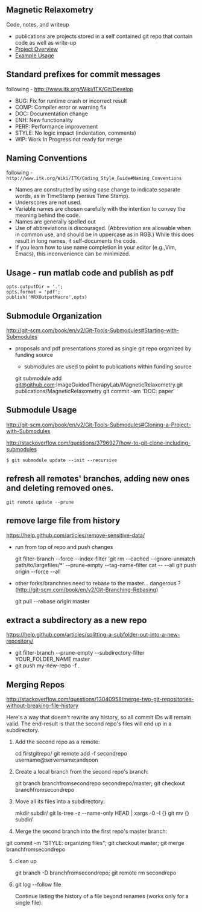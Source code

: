 Magnetic Relaxometry
--------------------

Code, notes, and writeup 

 * publications are projects stored in a self contained git repo that contain code as well as write-up
 * [Project Overview](https://github.com/ImageGuidedTherapyLab/MagneticRelaxometry/blob/master/relaxometry.pdf)
 * [Example Usage](https://github.com/ImageGuidedTherapyLab/MagneticRelaxometry/blob/master/MRXOutputMacro.pdf)

Standard prefixes for commit messages
-------------------------------------

following - http://www.itk.org/Wiki/ITK/Git/Develop

 *  BUG: Fix for runtime crash or incorrect result
 *  COMP: Compiler error or warning fix
 *  DOC: Documentation change
 *  ENH: New functionality
 *  PERF: Performance improvement
 *  STYLE: No logic impact (indentation, comments)
 *  WIP: Work In Progress not ready for merge 


Naming Conventions
------------------

following - `http://www.itk.org/Wiki/ITK/Coding_Style_Guide#Naming_Conventions`

 * Names are constructed by using case change to indicate separate words, as in TimeStamp (versus Time Stamp).
 * Underscores are not used.
 * Variable names are chosen carefully with the intention to convey the meaning behind the code.
 * Names are generally spelled out
 * Use of abbreviations is discouraged. (Abbreviation are allowable when in common use, and should be in uppercase as in RGB.) While this does result in long names, it self-documents the code.
 * If you learn how to use name completion in your editor (e.g.,Vim, Emacs), this inconvenience can be minimized. 

Usage - run matlab code and publish as pdf
------------------------------------------
    opts.outputDir = '.';
    opts.format = 'pdf';
    publish('MRXOutputMacro',opts)

Submodule Organization
----------------------

http://git-scm.com/book/en/v2/Git-Tools-Submodules#Starting-with-Submodules

 * proposals and pdf presentations stored as single git repo organized by funding source
   * submodules are used to point to publications within funding source

    git submodule add git@github.com:ImageGuidedTherapyLab/MagneticRelaxometry.git publications/MagneticRelaxometry
    git commit -am 'DOC: paper'

Submodule Usage
---------------

http://git-scm.com/book/en/v2/Git-Tools-Submodules#Cloning-a-Project-with-Submodules

http://stackoverflow.com/questions/3796927/how-to-git-clone-including-submodules

    $ git submodule update --init --recursive

refresh all remotes' branches, adding new ones and deleting removed ones.
----------

    git remote update --prune

remove large file from history
----------
https://help.github.com/articles/remove-sensitive-data/

 * run from top of repo and push changes

    git filter-branch --force --index-filter  'git rm --cached --ignore-unmatch path/to/largefiles/*' --prune-empty --tag-name-filter cat -- --all
    git push origin --force --all

 * other forks/branchnes need to rebase to the master... dangerous ?  (http://git-scm.com/book/en/v2/Git-Branching-Rebasing)

    git pull --rebase origin master


extract a subdirectory as a new repo
----------
https://help.github.com/articles/splitting-a-subfolder-out-into-a-new-repository/

 * git filter-branch --prune-empty --subdirectory-filter YOUR_FOLDER_NAME master
 * git push my-new-repo -f .


Merging Repos
----------

http://stackoverflow.com/questions/13040958/merge-two-git-repositories-without-breaking-file-history

Here's a way that doesn't rewrite any history, so all commit IDs will remain valid. The end-result is that the second repo's files will end up in a subdirectory.

1. Add the second repo as a remote:

   cd firstgitrepo/
   git remote add -f secondrepo username@servername:andsoon

2. Create a local branch from the second repo's branch:

   git branch branchfromsecondrepo secondrepo/master; git checkout branchfromsecondrepo

3. Move all its files into a subdirectory:

   mkdir subdir/
   git ls-tree -z --name-only HEAD | xargs -0 -I {} git mv {} subdir/

4.  Merge the second branch into the first repo's master branch:

   git commit -m "STYLE: organizing files"; git checkout master; git merge branchfromsecondrepo

5. clean up

   git branch -D branchfromsecondrepo; git remote rm secondrepo

6. git log --follow file

   Continue listing the history of a file beyond renames (works only for a single file).

